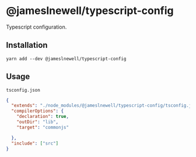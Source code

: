 # @jameslnewell/typescript-config

Typescript configuration.

## Installation

```
yarn add --dev @jameslnewell/typescript-config
```

## Usage

`tsconfig.json`

```json
{
  "extends": "./node_modules/@jameslnewell/typescript-config/tsconfig.json",
  "compilerOptions": {
    "declaration": true,
    "outDir": "lib",
    "target": "commonjs"

  },
  "include": ["src"]
}
```

